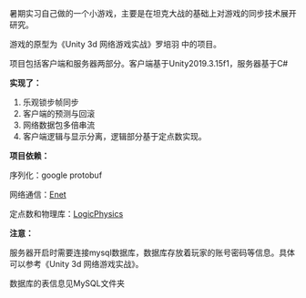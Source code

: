 暑期实习自己做的一个小游戏，主要是在坦克大战的基础上对游戏的同步技术展开研究。

游戏的原型为《Unity 3d 网络游戏实战》罗培羽 中的项目。

项目包括客户端和服务器两部分。客户端基于Unity2019.3.15f1，服务器基于C#

**实现了：**

1. 乐观锁步帧同步
2. 客户端的预测与回滚
3. 网络数据包多倍串流
4. 客户端逻辑与显示分离，逻辑部分基于定点数实现。

**项目依赖：**

序列化：google protobuf

网络通信：[Enet](https://github.com/NateShoffner/ENetSharp.git)

定点数和物理库：[LogicPhysics](https://github.com/Prince-Ling/LogicPhysics.git)

**注意：**

服务器开启时需要连接mysql数据库，数据库存放着玩家的账号密码等信息。具体可以参考《Unity 3d 网络游戏实战》。

数据库的表信息见MySQL文件夹